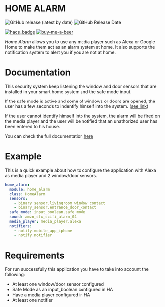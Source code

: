 # HOME ALARM

![GitHub release (latest by date)](https://img.shields.io/github/v/release/crserran/home-alarm?style=for-the-badge) 
![GitHub Release Date](https://img.shields.io/github/release-date/maykar/custom-header?style=for-the-badge) 

[![hacs_badge](https://img.shields.io/badge/HACS-Default-orange.svg?style=for-the-badge)](https://github.com/hacs/integration)
[![buy-me-a-beer](https://img.shields.io/badge/sponsor-Buy%20me%20a%20beer-orange?style=for-the-badge)](https://www.buymeacoffee.com/crserran)

*Home Alarm* allows you to use any media player such as Alexa or Google Home to make them act as an alarm system at home. It also supports the notification system to alert you if you are not at home.

# Documentation
This security system keep listening the window and door sensors that are installed in your smart home system and the safe mode input.

If the safe mode is active and some of windows or doors are opened, the user has a few seconds to indentify himself into the system. ([see link](https://crserran.github.io/home-alarm/identification.md))

If the user cannot identify himself into the system, the alarm will be fired on the media player and the user will be notified that an unathorized user has been entered to his house.

You can check the full documentation [here](https://crserran.github.io/home-alarm/)


# Example

This is a quick example about how to configure the application with Alexa as media player and 2 window/door sensors.

```yaml
home_alarm:
  module: home_alarm
  class: HomeAlarm
  sensors:
    - binary_sensor.livingroom_window_contact
    - binary_sensor.entrance_door_contact
  safe_mode: input_boolean.safe_mode
  sound: amzn_sfx_scifi_alarm_04
  media_player: media_player.alexa
  notifiers:
    - notify.mobile_app_iphone
    - notify.notifier
```
# Requirements
For run successfully this application you have to take into account the following:

* At least one window/door sensor configured
* Safe Mode as an input_boolean configured in HA
* Have a media player configured in HA
* At least one notifier